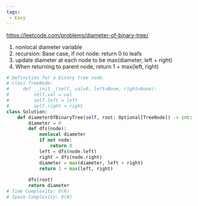 ```yaml
---
tags:
 - Easy
---
```


https://leetcode.com/problems/diameter-of-binary-tree/

1. nonlocal diameter variable
2. recursion: Base case, if not node: return 0 to leafs
3. update diameter at each node to be max(diameter, left + right)
4. When returning to parent node, return 1 + max(left, right)

```python
# Definition for a binary tree node.
# class TreeNode:
#     def __init__(self, val=0, left=None, right=None):
#         self.val = val
#         self.left = left
#         self.right = right
class Solution:
    def diameterOfBinaryTree(self, root: Optional[TreeNode]) -> int:
        diameter = 0
        def dfs(node):
            nonlocal diameter
            if not node:
                return 0 
            left = dfs(node.left)
            right = dfs(node.right)
            diameter = max(diameter, left + right)
            return 1 + max(left, right)
        
        dfs(root)
        return diameter
# Time Complexity: O(N)
# Space Complexity: O(N)
```

